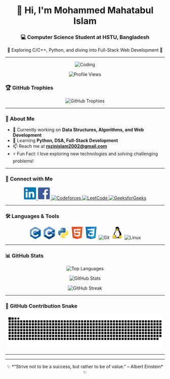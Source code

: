 <h1 align="center">👋 Hi, I'm Mohammed Mahatabul Islam</h1>
<h3 align="center">💻 Computer Science Student at HSTU, Bangladesh</h3>
<p align="center">🌱 Exploring C/C++, Python, and diving into Full-Stack Web Development 🚀</p>

---

<p align="center">
  <img src="https://user-images.githubusercontent.com/74038190/212750254-164d17a0-7b63-4c55-9516-b0809f6b9c14.gif" alt="Coding" width="600"/>
</p>

<p align="center">
  <img src="https://komarev.com/ghpvc/?username=mahatabul&label=Profile%20views&color=0e75b6&style=flat" alt="Profile Views" />
</p>

### 🏆 **GitHub Trophies**

<p align="center">
  <img src="https://github-profile-trophy.vercel.app/?username=mahatabul&theme=radical&no-frame=true&no-bg=true&margin-w=15" alt="GitHub Trophies" />
</p>

---

### 🚀 **About Me**

- 🔭 Currently working on **Data Structures, Algorithms, and Web Development**  
- 🌱 Learning **Python, DSA, Full-Stack Development**  
- 📫 Reach me at **rozinislam2002@gmail.com**  
- ⚡ Fun Fact: I love exploring new technologies and solving challenging problems!

---

### 🤝 **Connect with Me**

<p align="center">
  <a href="https://linkedin.com/in/mohammed-mahatabul-islam" target="_blank">
    <img src="https://raw.githubusercontent.com/devicons/devicon/master/icons/linkedin/linkedin-original.svg" alt="LinkedIn" width="40" height="40"/>
  </a>
  <a href="https://fb.com/mahatabul-islam" target="_blank">
    <img src="https://raw.githubusercontent.com/devicons/devicon/master/icons/facebook/facebook-original.svg" alt="Facebook" width="40" height="40"/>
  </a>
  <a href="https://codeforces.com/profile/md-mahatabul-islam" target="_blank">
    <img src="https://img.icons8.com/?size=160&id=jldAN67IAsrW&format=png" alt="Codeforces" width="40" height="40"/>
  </a>
  <a href="https://www.leetcode.com/mahatabul-islam" target="_blank">
    <img src="https://upload.wikimedia.org/wikipedia/commons/1/19/LeetCode_logo_black.png" alt="LeetCode" width="40" height="40"/>
  </a>
  <a href="https://auth.geeksforgeeks.org/user/rozinisl7i3h" target="_blank">
    <img src="https://upload.wikimedia.org/wikipedia/commons/4/43/GeeksforGeeks.svg" alt="GeeksforGeeks" width="40" height="40"/>
  </a>
</p>

---

### 🛠️ **Languages & Tools**

<p align="center">
  <img src="https://raw.githubusercontent.com/devicons/devicon/master/icons/c/c-original.svg" alt="C" width="40" height="40" />
  <img src="https://raw.githubusercontent.com/devicons/devicon/master/icons/cplusplus/cplusplus-original.svg" alt="C++" width="40" height="40" />
  <img src="https://raw.githubusercontent.com/devicons/devicon/master/icons/python/python-original.svg" alt="Python" width="40" height="40" />
  <img src="https://raw.githubusercontent.com/devicons/devicon/master/icons/html5/html5-original.svg" alt="HTML" width="40" height="40" />
  <img src="https://raw.githubusercontent.com/devicons/devicon/master/icons/css3/css3-original.svg" alt="CSS" width="40" height="40" />
  <img src="https://www.vectorlogo.zone/logos/git-scm/git-scm-icon.svg" alt="Git" width="40" height="40" />
  <img src="https://raw.githubusercontent.com/devicons/devicon/master/icons/linux/linux-original.svg" alt="Linux" width="40" height="40" />
   <img src="https://external-content.duckduckgo.com/iu/?u=https%3A%2F%2Ftse3.mm.bing.net%2Fth%3Fid%3DOIP.ymChOaFRZ65S-dm2XLcYrQHaHa%26pid%3DApi&f=1&ipt=08ced859323a72042d4983ae90a2edce023cb3ff74b094e43f9f122034ce9b66" alt="Linux" width="40" height="40" />
</p>

---

### 📊 **GitHub Stats**

<p align="center">
  <img src="https://github-readme-stats.vercel.app/api/top-langs?username=mahatabul&show_icons=true&locale=en&layout=compact&theme=radical&hide_border=true&bg_color=00000000&title_color=00ffff&text_color=ffffff" alt="Top Languages" />
</p>

<p align="center">
  <img src="https://github-readme-stats.vercel.app/api?username=mahatabul&show_icons=true&locale=en&theme=tokyonight&hide_border=true&bg_color=00000000&title_color=00ffff&icon_color=ff4500&text_color=ffffff" alt="GitHub Stats" />
</p>

<p align="center">
  <img src="https://github-readme-streak-stats.herokuapp.com/?user=mahatabul&theme=radical&hide_border=true&background=000000&stroke=ffffff&ring=ff0000&fire=ff4500&currStreakLabel=00ffff" alt="GitHub Streak" />
</p>

---

### 🐍 **GitHub Contribution Snake**

<picture>
  <source
    media="(prefers-color-scheme: dark)"
    srcset="https://raw.githubusercontent.com/platane/snk/output/github-contribution-grid-snake-dark.svg"
  />
  <source
    media="(prefers-color-scheme: light)"
    srcset="https://raw.githubusercontent.com/platane/snk/output/github-contribution-grid-snake.svg"
  />
  <img
    alt="github contribution grid snake animation"
    src="https://raw.githubusercontent.com/platane/snk/output/github-contribution-grid-snake.svg"
  />
</picture>

---

---

<p align="center">✨ *“Strive not to be a success, but rather to be of value.” – Albert Einstein* ✨</p>
